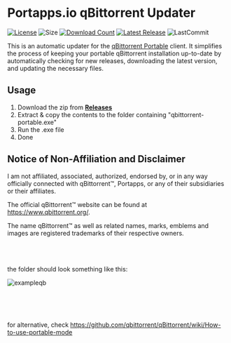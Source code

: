 # Portapps.io qBittorrent Updater
[![License](https://img.shields.io/github/license/mirbyte/portapps-qBittorrent-updater?color=blue&maxAge=604800)](https://raw.githubusercontent.com/mirbyte/portapps-qBittorrent-updater/master/LICENSE)
![Size](https://img.shields.io/github/repo-size/mirbyte/portapps-qBittorrent-updater?label=size&color=blue&maxAge=86400)
[![Download Count](https://img.shields.io/github/downloads/mirbyte/portapps-qBittorrent-updater/total?color=blue&maxAge=86400)](https://github.com/mirbyte/portapps-qBittorrent-updater/releases)
[![Latest Release](https://img.shields.io/github/release/mirbyte/portapps-qBittorrent-updater.svg?color=blue&maxAge=86400)](https://github.com/mirbyte/portapps-qBittorrent-updater/releases/latest)
![LastCommit](https://img.shields.io/github/last-commit/mirbyte/portapps-qBittorrent-updater?color=blue&label=repo+updated)

This is an automatic updater for the [qBittorrent Portable](https://github.com/portapps/qbittorrent-portable) client. It simplifies the process of keeping your portable qBittorrent installation up-to-date by automatically checking for new releases, downloading the latest version, and updating the necessary files.

## Usage
1. Download the zip from **[Releases](https://github.com/mirbyte/portapps-qBittorrent-updater/releases)**
2. Extract & copy the contents to the folder containing "qbittorrent-portable.exe"
3. Run the .exe file
4. Done

## Notice of Non-Affiliation and Disclaimer
I am not affiliated, associated, authorized, endorsed by, or in any way officially connected with qBittorrent™, Portapps, or any of their subsidiaries or their affiliates.

The official qBittorrent™ website can be found at https://www.qbittorrent.org/.

The name qBittorrent™ as well as related names, marks, emblems and images are registered trademarks of their respective owners.

<br>
<br>
<br>
the folder should look something like this:


![exampleqb](https://github.com/user-attachments/assets/16f01b4b-70d2-4696-9bd9-314716db999c)


<br>
<br>
<br>

for alternative, check https://github.com/qbittorrent/qBittorrent/wiki/How-to-use-portable-mode

